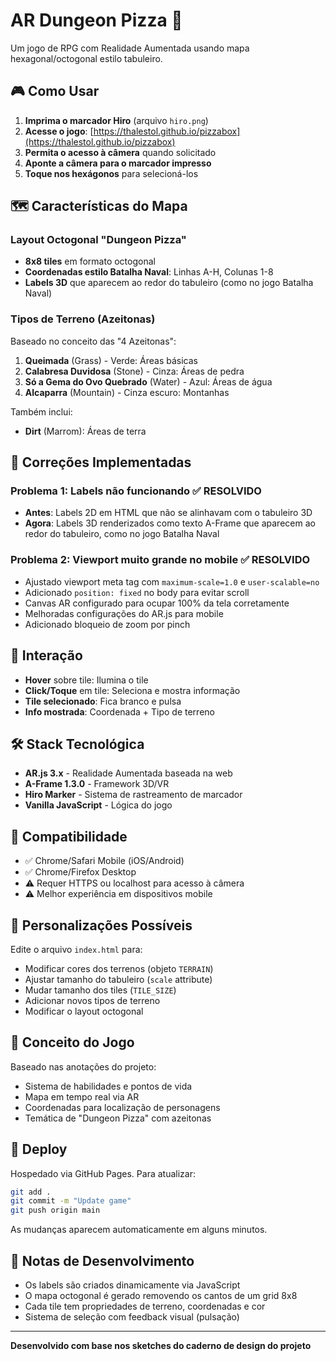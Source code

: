 # AR Dungeon Pizza 🍕

Um jogo de RPG com Realidade Aumentada usando mapa hexagonal/octogonal estilo tabuleiro.

## 🎮 Como Usar

1. **Imprima o marcador Hiro** (arquivo `hiro.png`)
2. **Acesse o jogo**: [https://thalestol.github.io/pizzabox](https://thalestol.github.io/pizzabox)
3. **Permita o acesso à câmera** quando solicitado
4. **Aponte a câmera para o marcador impresso**
5. **Toque nos hexágonos** para selecioná-los

## 🗺️ Características do Mapa

### Layout Octogonal "Dungeon Pizza"
- **8x8 tiles** em formato octogonal
- **Coordenadas estilo Batalha Naval**: Linhas A-H, Colunas 1-8
- **Labels 3D** que aparecem ao redor do tabuleiro (como no jogo Batalha Naval)

### Tipos de Terreno (Azeitonas)
Baseado no conceito das "4 Azeitonas":

1. **Queimada** (Grass) - Verde: Áreas básicas
2. **Calabresa Duvidosa** (Stone) - Cinza: Áreas de pedra
3. **Só a Gema do Ovo Quebrado** (Water) - Azul: Áreas de água
4. **Alcaparra** (Mountain) - Cinza escuro: Montanhas

Também inclui:
- **Dirt** (Marrom): Áreas de terra

## 🔧 Correções Implementadas

### Problema 1: Labels não funcionando ✅ RESOLVIDO
- **Antes**: Labels 2D em HTML que não se alinhavam com o tabuleiro 3D
- **Agora**: Labels 3D renderizados como texto A-Frame que aparecem ao redor do tabuleiro, como no jogo Batalha Naval

### Problema 2: Viewport muito grande no mobile ✅ RESOLVIDO
- Ajustado viewport meta tag com `maximum-scale=1.0` e `user-scalable=no`
- Adicionado `position: fixed` no body para evitar scroll
- Canvas AR configurado para ocupar 100% da tela corretamente
- Melhoradas configurações do AR.js para mobile
- Adicionado bloqueio de zoom por pinch

## 🎯 Interação

- **Hover** sobre tile: Ilumina o tile
- **Click/Toque** em tile: Seleciona e mostra informação
- **Tile selecionado**: Fica branco e pulsa
- **Info mostrada**: Coordenada + Tipo de terreno

## 🛠️ Stack Tecnológica

- **AR.js 3.x** - Realidade Aumentada baseada na web
- **A-Frame 1.3.0** - Framework 3D/VR
- **Hiro Marker** - Sistema de rastreamento de marcador
- **Vanilla JavaScript** - Lógica do jogo

## 📱 Compatibilidade

- ✅ Chrome/Safari Mobile (iOS/Android)
- ✅ Chrome/Firefox Desktop
- ⚠️ Requer HTTPS ou localhost para acesso à câmera
- ⚠️ Melhor experiência em dispositivos mobile

## 🎨 Personalizações Possíveis

Edite o arquivo `index.html` para:

- Modificar cores dos terrenos (objeto `TERRAIN`)
- Ajustar tamanho do tabuleiro (`scale` attribute)
- Mudar tamanho dos tiles (`TILE_SIZE`)
- Adicionar novos tipos de terreno
- Modificar o layout octogonal

## 📖 Conceito do Jogo

Baseado nas anotações do projeto:
- Sistema de habilidades e pontos de vida
- Mapa em tempo real via AR
- Coordenadas para localização de personagens
- Temática de "Dungeon Pizza" com azeitonas

## 🚀 Deploy

Hospedado via GitHub Pages. Para atualizar:

```bash
git add .
git commit -m "Update game"
git push origin main
```

As mudanças aparecem automaticamente em alguns minutos.

## 📝 Notas de Desenvolvimento

- Os labels são criados dinamicamente via JavaScript
- O mapa octogonal é gerado removendo os cantos de um grid 8x8
- Cada tile tem propriedades de terreno, coordenadas e cor
- Sistema de seleção com feedback visual (pulsação)

---

**Desenvolvido com base nos sketches do caderno de design do projeto** 